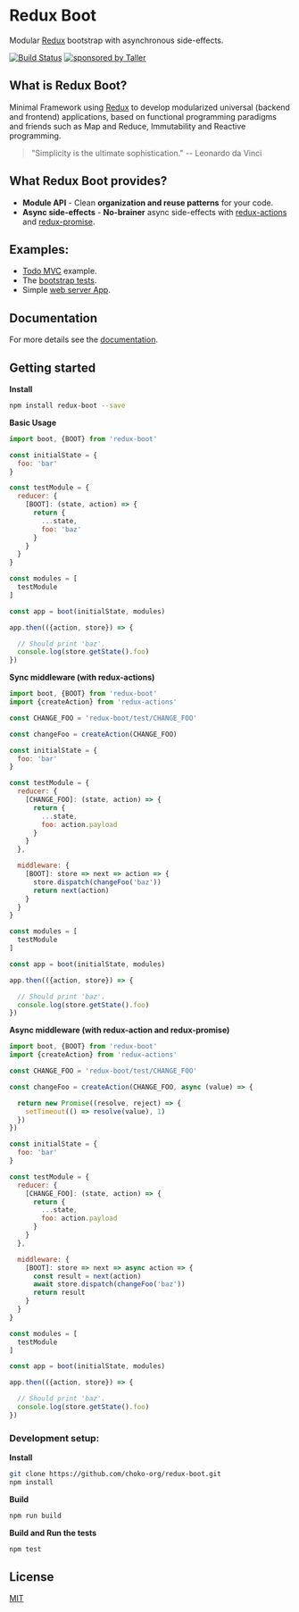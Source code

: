 # Redux Boot

Modular [Redux](http://redux.js.org) bootstrap with asynchronous side-effects.

[![Build Status](https://travis-ci.org/choko-org/redux-boot.svg?branch=master)](https://travis-ci.org/choko-org/redux-boot)
[![sponsored by Taller](https://raw.githubusercontent.com/TallerWebSolutions/tallerwebsolutions.github.io/master/sponsored-by-taller.png
)](https://taller.net.br/en/)

## What is Redux Boot?

Minimal Framework using [Redux](http://redux.js.org) to develop modularized universal (backend and frontend) applications, based on functional programming paradigms and friends such as Map and Reduce, Immutability and Reactive programming.

 > "Simplicity is the ultimate sophistication."
 > -- Leonardo da Vinci

## What Redux Boot provides?

- **Module API** - Clean **organization and reuse patterns** for your code.
- **Async side-effects** - **No-brainer** async side-effects with [redux-actions](https://github.com/acdlite/redux-actions) and [redux-promise](https://github.com/acdlite/redux-promise).

## Examples:

- [Todo MVC](https://github.com/choko-org/redux-boot-todomvc) example.
- The [bootstrap tests](https://github.com/choko-org/redux-boot/blob/master/test/bootstrap.test.js).
- Simple [web server App](https://github.com/choko-org/redux-boot-web-app-example).

## Documentation

  For more details see the [documentation](https://choko.gitbooks.io/redux-boot/content/index.html).

## Getting started

**Install**

```sh
npm install redux-boot --save
```

**Basic Usage**

```js
import boot, {BOOT} from 'redux-boot'

const initialState = {
  foo: 'bar'
}

const testModule = {
  reducer: {  
    [BOOT]: (state, action) => {
      return {
        ...state,
        foo: 'baz'
      }
    }
  }
}

const modules = [
  testModule
]

const app = boot(initialState, modules)

app.then(({action, store}) => {

  // Should print 'baz'.
  console.log(store.getState().foo)
})
```

**Sync middleware (with redux-actions)**

```js
import boot, {BOOT} from 'redux-boot'
import {createAction} from 'redux-actions'

const CHANGE_FOO = 'redux-boot/test/CHANGE_FOO'

const changeFoo = createAction(CHANGE_FOO)

const initialState = {
  foo: 'bar'
}

const testModule = {
  reducer: {
    [CHANGE_FOO]: (state, action) => {
      return {
        ...state,
        foo: action.payload
      }
    }
  },

  middleware: {
    [BOOT]: store => next => action => {
      store.dispatch(changeFoo('baz'))
      return next(action)
    }
  }
}

const modules = [
  testModule
]

const app = boot(initialState, modules)

app.then(({action, store}) => {

  // Should print 'baz'.
  console.log(store.getState().foo)
})
```

**Async middleware (with redux-action and redux-promise)**

```js
import boot, {BOOT} from 'redux-boot'
import {createAction} from 'redux-actions'

const CHANGE_FOO = 'redux-boot/test/CHANGE_FOO'

const changeFoo = createAction(CHANGE_FOO, async (value) => {

  return new Promise((resolve, reject) => {
    setTimeout(() => resolve(value), 1)
  })
})

const initialState = {
  foo: 'bar'
}

const testModule = {
  reducer: {
    [CHANGE_FOO]: (state, action) => {
      return {
        ...state,
        foo: action.payload
      }
    }
  },

  middleware: {
    [BOOT]: store => next => async action => {
      const result = next(action)
      await store.dispatch(changeFoo('baz'))
      return result
    }
  }
}

const modules = [
  testModule
]

const app = boot(initialState, modules)

app.then(({action, store}) => {

  // Should print 'baz'.
  console.log(store.getState().foo)
})
```

### Development setup:

**Install**

```sh
git clone https://github.com/choko-org/redux-boot.git
npm install
```

**Build**

```sh
npm run build
```

**Build and Run the tests**

```sh
npm test
```

## License

[MIT](LICENSE.md)
